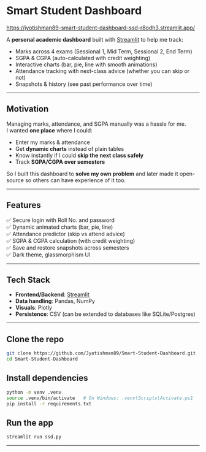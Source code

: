 #  Smart Student Dashboard

https://jyotishman89-smart-student-dashboard-ssd-r8odh3.streamlit.app/

A **personal academic dashboard** built with [Streamlit](https://streamlit.io/) to help me track:

- Marks across 4 exams (Sessional 1, Mid Term, Sessional 2, End Term)
- SGPA & CGPA (auto-calculated with credit weighting)
- Interactive charts (bar, pie, line with smooth animations)
- Attendance tracking with next-class advice (whether you can skip or not)
- Snapshots & history (see past performance over time)

---

##  Motivation
Managing marks, attendance, and SGPA manually was a hassle for me.  
I wanted **one place** where I could:

- Enter my marks & attendance
- Get **dynamic charts** instead of plain tables
- Know instantly if I could **skip the next class safely**
- Track **SGPA/CGPA over semesters**

So I built this dashboard to **solve my own problem** and later made it open-source so others can have experience of it too.

---

##  Features
✅ Secure login with Roll No. and password  
✅ Dynamic animated charts (bar, pie, line)  
✅ Attendance predictor (skip vs attend advice)  
✅ SGPA & CGPA calculation (with credit weighting)  
✅ Save and restore snapshots across semesters  
✅ Dark theme, glassmorphism UI  

---

##  Tech Stack
- **Frontend/Backend**: [Streamlit](https://streamlit.io/)  
- **Data handling**: Pandas, NumPy  
- **Visuals**: Plotly  
- **Persistence**: CSV (can be extended to databases like SQLite/Postgres)

---
##  Clone the repo
```bash
git clone https://github.com/Jyotishman89/Smart-Student-Dashboard.git
cd Smart-Student-Dashboard 
```

##  Install dependencies
```bash
python -m venv .venv
source .venv/bin/activate   # On Windows: .venv\Scripts\Activate.ps1
pip install -r requirements.txt
```

##  Run the app
```bash
streamlit run ssd.py
```
---






